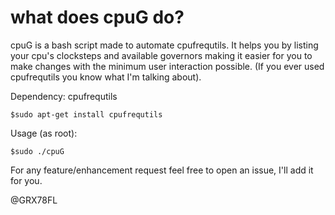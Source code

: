 # what does cpuG do?

cpuG is a bash script made to automate cpufrequtils.
It helps you by listing your cpu's clocksteps and available governors making it easier for you to make changes with the minimum user interaction possible. (If you ever used cpufrequtils you know what I'm talking about).

Dependency: cpufrequtils

    $sudo apt-get install cpufrequtils

Usage (as root):

    $sudo ./cpuG

For any feature/enhancement request feel free to open an issue, I'll add it for you.

@GRX78FL
